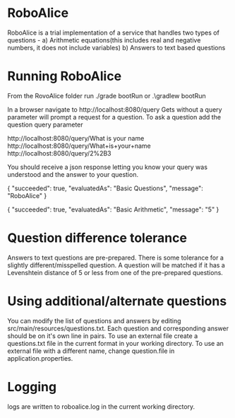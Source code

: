 # RoboAlice

RoboAlice is a trial implementation of a service that handles two types of questions - 
a) Arithmetic equations(this includes real and negative numbers, it does not include variables)
b) Answers to text based questions

# Running RoboAlice
From the RovoAlice folder run
./grade bootRun
or
.\gradlew bootRun

In a browser navigate to http://localhost:8080/query
Gets without a query parameter will prompt a request for a question. To ask a question add the question query parameter

http://localhost:8080/query/What is your name
http://localhost:8080/query/What+is+your+name
http://localhost:8080/query/2%2B3

You should receive a json response letting you know your query was understood and the answer to your question.

{
  "succeeded": true,
  "evaluatedAs": "Basic Questions",
  "message": "RoboAlice"
}

{
  "succeeded": true,
  "evaluatedAs": "Basic Arithmetic",
  "message": "5"
}

# Question difference tolerance
Answers to text questions are pre-prepared. There is some tolerance for a slightly different/misspelled question. A question will be matched if it has a Levenshtein distance of 5 or less from one of the pre-prepared questions.


# Using additional/alternate questions
You can modify the list of questions and answers by editing src/main/resources/questions.txt. Each question and corresponding answer should be on it's own line in pairs.
To use an external file create a questions.txt file in the current format in your working directory. To use an external file with a different name, change question.file in application.properties.

# Logging
logs are written to roboalice.log in the current working directory.
